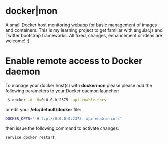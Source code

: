 docker|mon
==========

A small Docker host monitoring webapp for basic management of images and containers. This is my learning project to get familiar with angular.js and Twitter 
bootstrap frameworks. All fixed, changes, enhancement or ideas are welcome! :)


Enable remote access to Docker daemon
=====================================

To manage your docker host(s) with **dockermon** please please add the following parameters to your Docker daemon launcher:

```bash
 $ docker -d -H=0.0.0.0:2375 -api-enable-cors
```

or edit your **/etc/default/docker** file:

```bash
DOCKER_OPTS='-H tcp://0.0.0.0:2375 -api-enable-cors'
```

then issue the following command to activate changes:
```bash
service docker restart
```

